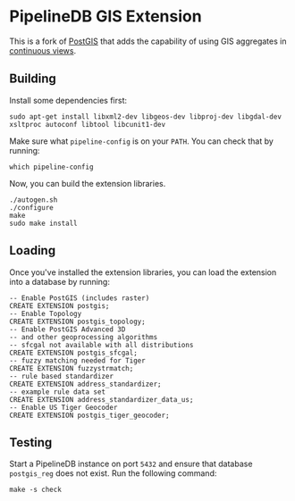 # PipelineDB GIS Extension

This is a fork of [PostGIS](/postgis/postgis) that adds the capability of using GIS aggregates in [continuous views](http://docs.pipelinedb.com/continuous-views.html).

## Building

Install some dependencies first:

```
sudo apt-get install libxml2-dev libgeos-dev libproj-dev libgdal-dev xsltproc autoconf libtool libcunit1-dev
```

Make sure what `pipeline-config` is on your `PATH`. You can check that by running:

```
which pipeline-config
```

Now, you can build the extension libraries.

```
./autogen.sh
./configure
make
sudo make install
```

## Loading

Once you've installed the extension libraries, you can load the extension into a database by running:

```
-- Enable PostGIS (includes raster)
CREATE EXTENSION postgis;
-- Enable Topology
CREATE EXTENSION postgis_topology;
-- Enable PostGIS Advanced 3D
-- and other geoprocessing algorithms
-- sfcgal not available with all distributions
CREATE EXTENSION postgis_sfcgal;
-- fuzzy matching needed for Tiger
CREATE EXTENSION fuzzystrmatch;
-- rule based standardizer
CREATE EXTENSION address_standardizer;
-- example rule data set
CREATE EXTENSION address_standardizer_data_us;
-- Enable US Tiger Geocoder
CREATE EXTENSION postgis_tiger_geocoder;
```

## Testing

Start a PipelineDB instance on port `5432` and ensure that database `postgis_reg` does not exist. Run the following command:

```
make -s check
```
